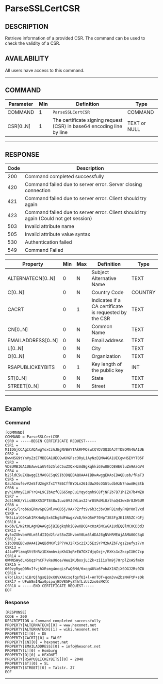 # ParseSSLCertCSR

## DESCRIPTION
Retrieve information of a provided CSR. The command can be used to check the validity of a CSR.

## AVAILABILITY
All users have access to this command.

----
## COMMAND

Parameter | Min | Definition | Type
---- | ---- | ---- | ----
COMMAND | 1 | `ParseSSLCertCSR` | COMMAND
CSR[0..N] | 1 | The certificate signing request (CSR) in base64 encoding line by line | TEXT or NULL

----
## RESPONSE

Code | Description
---- | ----
200 | Command completed successfully
420 | Command failed due to server error. Server closing connection
421 | Command failed due to server error. Client should try again
423 | Command failed due to server error. Client should try again (Could not get session)
503 | Invalid attribute name
505 | Invalid attribute value syntax
530 | Authentication failed
549 | Command Failed

Property | Min | Max | Definition | Type
---- | ---- | ---- | ---- | ----
ALTERNATECN[0..N] | 0 | N | Subject Alternative Name | TEXT
C[0..N] | 0 | N | Country Code | COUNTRY
CACRT | 0 | 1 | Indicates if a CA certificate is requested by the CSR | TEXT
CN[0..N] | 0 | N | Common Name | TEXT
EMAILADDRESS[0..N] | 0 | N | Email address | TEXT
L[0..N] | 0 | N | City | TEXT
O[0..N] | 0 | N | Organization | TEXT
RSAPUBLICKEYBITS | 0 | 1 | Key length of the public key | INT
ST[0..N] | 0 | N | State | TEXT
STREET[0..N] | 0 | N | Street | TEXT

----
## Example

### Command

```
[COMMAND]
COMMAND = ParseSSLCertCSR
CSR0 = -----BEGIN CERTIFICATE REQUEST-----
CSR1 = MIIDGjCCAgICAQAwgYoxCzAJBgNVBAYTAkRFMQswCQYDVQQIDAJTTDEQMA4GA1UE
CSR2 = BwwHSG9tYnVyZzETMBEGA1UECQwKVGFsc3RyLiAyNzEQMA4GA1UECgwHSEVYT05F
CSR3 = VDEUMBIGA1UEAwwLaGV4b25ldC5uZXQxHzAdBgkqhkiG9w0BCQEWEGluZm9AaGV4
CSR4 = b25ldC5uZXQwggEiMA0GCSqGSIb3DQEBAQUAA4IBDwAwggEKAoIBAQDusb/fRaT3
CSR5 = OaLhInufevV2eSfU2mgKfxIY7B6CffBYDLn261dUwX0cOGGtudb9zN7hawAHqStb
CSR6 = pvh1KMnyE1UFYrQ4L9CIbAzfCEG65npCu1Yqydqnh9C8fjNF2b7B71hIZX7b4WZ8
CSR7 = Zq519KK/Yiis8BXX5IPT84BwILwz0VJcWiavZJnr8SRdMiUzlhaQ43wx0r8JW6UM
CSR8 = 4lxyS/lrob6sERmvGpGSMlvvOD5j/XA/PZrft9v6h3c3bv3WFB1ndyFNBY0nlVxd
CSR9 = fK5iLalC0KahIFKHo0p5x6IhgBdFWwgxVxD/kkQ5mP70HpT3B3FgJK13R5ZCrGFj
CSR10 = Hx6b/E/N2t0LAgMBAAGgSjBIBgkqhkiG9w0BCQ4xOzA5MCwGA1UdEQQlMCOCD3d3
CSR11 = dy5oZXhvbmV0Lm5ldIIQd2lraS5oZXhvbmV0Lm5ldDAJBgNVHRMEAjAAMA0GCSqG
CSR12 = SIb3DQEBCwUAA4IBAQBdMKVliP7VAJ2FXSc2iXJ5EzSYPM2NAZbF/gsZsefyz7/m
CSR13 = 4J4uPPlzmqSVt5HRz1DXmmbvipKhG3qR+EW7OX7djqOzj+/RXKsGcZkcpIXHC7cp
CSR14 = 0WMNSWydL4SUqzPnCF7vReU8oe/WeuIKUboxjLCZk+ziiisTm9j70rplZxASfmkm
CSR15 = 069zyRyqQ0RxIfvjhXRsmg4noqLsFwQ6Md/6xqq4UVa6PobAX1NZiXSOGJ2Rs0Z8
CSR16 = u7bjLkx/JniBrQjhgsQi0xK8VXAKcxqfqsfUI+l+AnTOT+qom3vwZbzN4FtP+sOk
CSR17 = UFwW8mINwx0pipujBDV85FyZ4hfLiUz2zo6sMKtC
CSR18 = -----END CERTIFICATE REQUEST-----
EOF
```
### Response

```
[RESPONSE]
CODE = 200
DESCRIPTION = Command completed successfully
PROPERTY[ALTERNATECN][0] = www.hexonet.net
PROPERTY[ALTERNATECN][1] = wiki.hexonet.net
PROPERTY[C][0] = DE
PROPERTY[CACRT][0] = FALSE
PROPERTY[CN][0] = hexonet.net
PROPERTY[EMAILADDRESS][0] = info@hexonet.net
PROPERTY[L][0] = Homburg
PROPERTY[O][0] = HEXONET
PROPERTY[RSAPUBLICKEYBITS][0] = 2048
PROPERTY[ST][0] = SL
PROPERTY[STREET][0] = Talstr. 27
EOF
```

----
